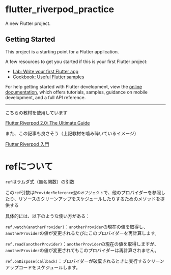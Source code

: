 # flutter_riverpod_practice

A new Flutter project.

## Getting Started

This project is a starting point for a Flutter application.

A few resources to get you started if this is your first Flutter project:

- [Lab: Write your first Flutter app](https://docs.flutter.dev/get-started/codelab)
- [Cookbook: Useful Flutter samples](https://docs.flutter.dev/cookbook)

For help getting started with Flutter development, view the
[online documentation](https://docs.flutter.dev/), which offers tutorials,
samples, guidance on mobile development, and a full API reference.

---

こちらの教材を使用しています

[Flutter Riverpod 2.0: The Ultimate Guide](https://codewithandrea.com/articles/flutter-state-management-riverpod/)

また、この記事も良さそう（上記教材を噛み砕いているイメージ）

[Flutter Riverpod 入門](https://zenn.dev/naoya_maeda/articles/a8bbf40a202c74)

# refについて

`ref`はラムダ式（無名関数）の引数

この`ref`引数は`ProviderReference型のオブジェクト`で、他のプロバイダーを参照したり、リソースのクリーンアップをスケジュールしたりするためのメソッドを提供する

具体的には、以下のような使い方がある：

`ref.watch(anotherProvider)`：`anotherProvider`の現在の値を取得し、`anotherProvider`の値が変更されるたびにこのプロバイダーを再計算します。

`ref.read(anotherProvider)`：`anotherProvider`の現在の値を取得しますが、`anotherProvider`の値が変更されてもこのプロバイダーは再計算されません。

`ref.onDispose(callback)`：プロバイダーが破棄されるときに実行するクリーンアップコードをスケジュールします。
